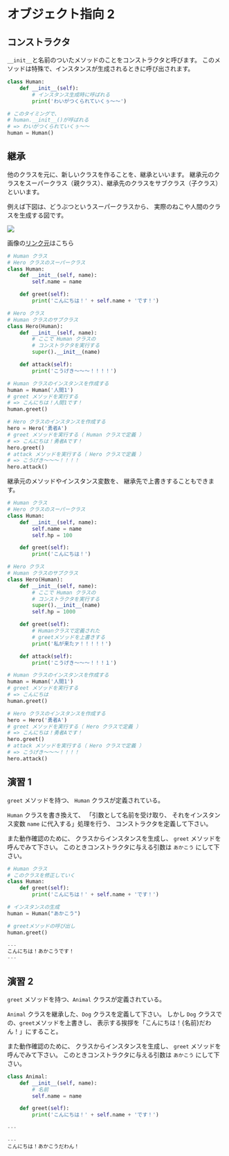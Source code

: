 # オブジェクト指向 2

## コンストラクタ

`__init__`と名前のついたメソッドのことをコンストラクタと呼びます。
このメソッドは特殊で、インスタンスが生成されるときに呼び出されます。

```py
class Human:
    def __init__(self):
        # インスタンス生成時に呼ばれる
        print('わいがつくられていくぅ〜〜')

# このタイミングで、
# human.__init__()が呼ばれる
# => わいがつくられていくぅ〜〜
human = Human()
```

## 継承

他のクラスを元に、新しいクラスを作ることを、継承といいます。
継承元のクラスをスーパークラス（親クラス）、継承先のクラスをサブクラス（子クラス）といいます。

例えば下図は、どうぶつというスーパークラスから、
実際のねこや人間のクラスを生成する図です。

![](https://s3-ap-northeast-1.amazonaws.com/mash-jp/production/uploads/11101/c4f79463ba583ec1f15e3307190bda4bda9d65df.11193.desktop.jpg)

画像の[リンク元](https://blog.codecamp.jp/java-inheritance)はこちら

```py
# Human クラス
# Hero クラスのスーパークラス
class Human:
    def __init__(self, name):
        self.name = name

    def greet(self):
        print('こんにちは！' + self.name + 'です！')

# Hero クラス
# Human クラスのサブクラス
class Hero(Human):
    def __init__(self, name):
        # ここで Human クラスの
        # コンストラクタを実行する
        super().__init__(name)

    def attack(self):
        print('こうげき〜〜〜！！！！')

# Human クラスのインスタンスを作成する
human = Human('人間1')
# greet メソッドを実行する
# => こんにちは！人間1です！
human.greet()

# Hero クラスのインスタンスを作成する
hero = Hero('勇者A')
# greet メソッドを実行する（ Human クラスで定義 ）
# => こんにちは！勇者Aです！
hero.greet()
# attack メソッドを実行する（ Hero クラスで定義 ）
# => こうげき〜〜〜！！！！
hero.attack()
```

継承元のメソッドやインスタンス変数を、
継承先で上書きすることもできます。

```py
# Human クラス
# Hero クラスのスーパークラス
class Human:
    def __init__(self, name):
        self.name = name
        self.hp = 100

    def greet(self):
        print('こんにちは！')

# Hero クラス
# Human クラスのサブクラス
class Hero(Human):
    def __init__(self, name):
        # ここで Human クラスの
        # コンストラクタを実行する
        super().__init__(name)
        self.hp = 1000

    def greet(self):
        # Humanクラスで定義された
        # greetメソッドを上書きする
        print('私が来たァ！！！！！')

    def attack(self):
        print('こうげき〜〜〜！！！１')

# Human クラスのインスタンスを作成する
human = Human('人間1')
# greet メソッドを実行する
# => こんにちは
human.greet()

# Hero クラスのインスタンスを作成する
hero = Hero('勇者A')
# greet メソッドを実行する（ Hero クラスで定義 ）
# => こんにちは！勇者Aです！
hero.greet()
# attack メソッドを実行する（ Hero クラスで定義 ）
# => こうげき〜〜〜！！！！
hero.attack()
```

## 演習 1

`greet` メソッドを持つ、
`Human` クラスが定義されている。

`Human` クラスを書き換えて、
「引数として名前を受け取り、
それをインスタンス変数 `name` に代入する」処理を行う、
コンストラクタを定義して下さい。

また動作確認のために、
クラスからインスタンスを生成し、
`greet` メソッドを呼んでみて下さい。
このときコンストラクタに与える引数は `あかこう` にして下さい。

```py
# Human クラス
# このクラスを修正していく
class Human:
    def greet(self):
        print('こんにちは！' + self.name + 'です！')

# インスタンスの生成
human = Human("あかこう")

# greetメソッドの呼び出し
human.greet()

---
こんにちは！あかこうです！
---
```

## 演習 2

`greet` メソッドを持つ、`Animal` クラスが定義されている。

`Animal` クラスを継承した、`Dog` クラスを定義して下さい。
しかし `Dog` クラスでの、`greet`メソッドを上書きし、
表示する挨拶を「こんにちは！{名前}だわん！」にすること。

また動作確認のために、
クラスからインスタンスを生成し、
`greet` メソッドを呼んでみて下さい。
このときコンストラクタに与える引数は `あかこう` にして下さい。

```py
class Animal:
    def __init__(self, name):
        # 名前
        self.name = name

    def greet(self):
        print('こんにちは！' + self.name + 'です！')

---

---
こんにちは！あかこうだわん！
```

<script>
    is_last = true;
</script>
